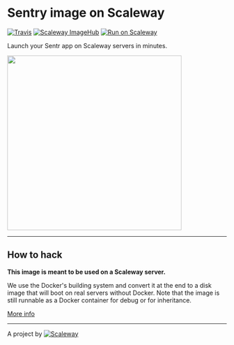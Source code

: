 # Sentry image on Scaleway

[![Travis](https://img.shields.io/travis/scaleway-community/scaleway-sentry.svg)](https://travis-ci.org/scaleway-community/scaleway-sentry)
[![Scaleway ImageHub](https://img.shields.io/badge/ImageHub-view-ff69b4.svg)](https://hub.scaleway.com/sentry.html)
[![Run on Scaleway](https://img.shields.io/badge/Scaleway-run-69b4ff.svg)](https://cloud.scaleway.com/#/servers/new?image=coming-soon)


Launch your Sentr app on Scaleway servers in minutes.

<img src="http://blog.megaminerai.com/static/img/sponsor_logos/sentry-logo.png" width="400px" />

---

## How to hack

**This image is meant to be used on a Scaleway server.**

We use the Docker's building system and convert it at the end to a disk image that will boot on real servers without Docker. Note that the image is still runnable as a Docker container for debug or for inheritance.

[More info](https://github.com/scaleway/image-builder)

---

A project by [![Scaleway](https://avatars1.githubusercontent.com/u/5185491?v=3&s=42)](https://www.scaleway.com/)
